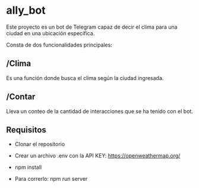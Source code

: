 # ally_bot

Este proyecto es un bot de Telegram capaz de decir el clima para una ciudad en una ubicación específica.

Consta de dos funcionalidades principales:

## /Clima

Es una función donde busca el clima según la ciudad ingresada.

## /Contar

Lleva un conteo de la cantidad de interacciones que se ha tenido con el bot.

## Requisitos

-   Clonar el repositorio

-   Crear un archivo .env con la API KEY: https://openweathermap.org/

-   npm install

-   Para correrlo: npm run server
